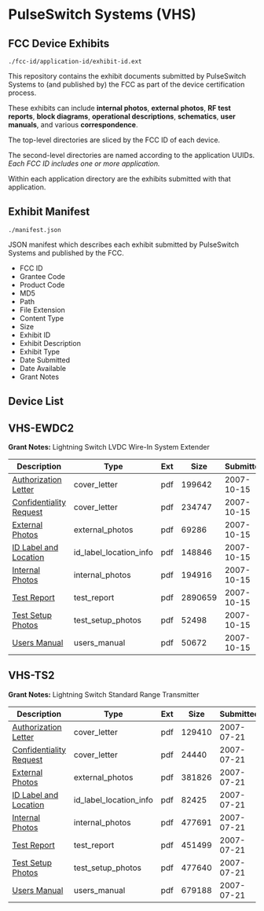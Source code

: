 # PulseSwitch Systems (VHS)
## FCC Device Exhibits

```
./fcc-id/application-id/exhibit-id.ext
```

This repository contains the exhibit documents submitted by PulseSwitch Systems to (and published by) the FCC as part of the device certification process.

These exhibits can include **internal photos**, **external photos**, **RF test reports**, **block diagrams**, **operational descriptions**, **schematics**, **user manuals**, and various **correspondence**.

The top-level directories are sliced by the FCC ID of each device.

The second-level directories are named according to the application UUIDs. *Each FCC ID includes one or more application.*

Within each application directory are the exhibits submitted with that application. 

## Exhibit Manifest

```
./manifest.json
```

JSON manifest which describes each exhibit submitted by PulseSwitch Systems and published by the FCC.

- FCC ID
- Grantee Code
- Product Code
- MD5
- Path
- File Extension
- Content Type
- Size
- Exhibit ID
- Exhibit Description
- Exhibit Type
- Date Submitted
- Date Available
- Grant Notes

## Device List
## VHS-EWDC2
**Grant Notes:** Lightning Switch LVDC Wire-In System Extender

| Description | Type | Ext | Size | Submitted | Available |
| ----------- | ---- | --- | ---- | --------- | --------- |
| [Authorization Letter](VHS-EWDC2/2d93ffcbed8b95e85cf6aaba0f044c9a/854428.pdf) | cover_letter | pdf | 199642 | 2007-10-15 | 2007-10-15 |
| [Confidentiality Request](VHS-EWDC2/2d93ffcbed8b95e85cf6aaba0f044c9a/854429.pdf) | cover_letter | pdf | 234747 | 2007-10-15 | 2007-10-15 |
| [External Photos](VHS-EWDC2/2d93ffcbed8b95e85cf6aaba0f044c9a/854431.pdf) | external_photos | pdf | 69286 | 2007-10-15 | 2007-10-15 |
| [ID Label and Location](VHS-EWDC2/2d93ffcbed8b95e85cf6aaba0f044c9a/854432.pdf) | id_label_location_info | pdf | 148846 | 2007-10-15 | 2007-10-15 |
| [Internal Photos](VHS-EWDC2/2d93ffcbed8b95e85cf6aaba0f044c9a/854433.pdf) | internal_photos | pdf | 194916 | 2007-10-15 | 2007-10-15 |
| [Test Report](VHS-EWDC2/2d93ffcbed8b95e85cf6aaba0f044c9a/854436.pdf) | test_report | pdf | 2890659 | 2007-10-15 | 2007-10-15 |
| [Test Setup Photos](VHS-EWDC2/2d93ffcbed8b95e85cf6aaba0f044c9a/854437.pdf) | test_setup_photos | pdf | 52498 | 2007-10-15 | 2007-10-15 |
| [Users Manual](VHS-EWDC2/2d93ffcbed8b95e85cf6aaba0f044c9a/854438.pdf) | users_manual | pdf | 50672 | 2007-10-15 | 2007-10-15 |
## VHS-TS2
**Grant Notes:** Lightning Switch Standard Range Transmitter

| Description | Type | Ext | Size | Submitted | Available |
| ----------- | ---- | --- | ---- | --------- | --------- |
| [Authorization Letter](VHS-TS2/e9856af8325d57f4e82746de050ce356/819361.pdf) | cover_letter | pdf | 129410 | 2007-07-21 | 2007-07-21 |
| [Confidentiality Request](VHS-TS2/e9856af8325d57f4e82746de050ce356/819362.pdf) | cover_letter | pdf | 24440 | 2007-07-21 | 2007-07-21 |
| [External Photos](VHS-TS2/e9856af8325d57f4e82746de050ce356/819364.pdf) | external_photos | pdf | 381826 | 2007-07-21 | 2007-07-21 |
| [ID Label and Location](VHS-TS2/e9856af8325d57f4e82746de050ce356/819365.pdf) | id_label_location_info | pdf | 82425 | 2007-07-21 | 2007-07-21 |
| [Internal Photos](VHS-TS2/e9856af8325d57f4e82746de050ce356/819366.pdf) | internal_photos | pdf | 477691 | 2007-07-21 | 2007-07-21 |
| [Test Report](VHS-TS2/e9856af8325d57f4e82746de050ce356/819369.pdf) | test_report | pdf | 451499 | 2007-07-21 | 2007-07-21 |
| [Test Setup Photos](VHS-TS2/e9856af8325d57f4e82746de050ce356/819370.pdf) | test_setup_photos | pdf | 477640 | 2007-07-21 | 2007-07-21 |
| [Users Manual](VHS-TS2/e9856af8325d57f4e82746de050ce356/819371.pdf) | users_manual | pdf | 679188 | 2007-07-21 | 2007-07-21 |
